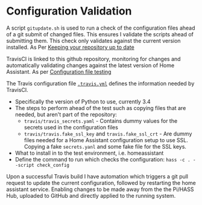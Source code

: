 # Configuration Validation 
A script `gitupdate.sh` is used to run a check of the configuration files ahead of a git submit of changed files. This ensures I validate the scripts ahead of submitting them. This check only validates against the current version installed. As Per [Keeping your repository up to date](https://home-assistant.io/docs/ecosystem/backup/backup_github/#step-6-keeping-your-repository-up-to-date)

TravisCI is linked to this github repository, monitoring for changes and automatically validating changes against the latest version of Home Assistant. As per [Configuration file testing](https://home-assistant.io/docs/ecosystem/backup/backup_github/#step-7-configuration-file-testing)

The Travis configuration file [`.travis.yml`](../.travis.yml) defines the information needed by TravisCI. 
 * Specifically the version of Python to use, currently 3.4
 * The steps to perform ahead of the test such as copying files that are needed, but aren't part of the repository:
   * `travis/travis_secrets.yaml` - Contains dummy values for the secrets used in the configuration files
   * `travis/travis.fake_ssl_key` and `travis.fake_ssl_crt` - Are dummy files needed for a Home Assistant configuration setup to use SSL. Copying a fake `secrets.yanl` and some fake file for the SSL keys.
 * What to install in to the test environment, i.e. homeassistant
 * Define the command to run which checks the configuration: `hass -c . --script check_config`

 Upon a successful Travis build I have automation which triggers a git pull request to update the current configuration, followed by restarting the home assistant service. Enabling changes to be made away from the the Pi/HASS Hub, uploaded to GitHub and directly applied to the running system.